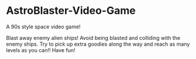 # AstroBlaster-Video-Game
A 90s style space video game!

Blast away enemy alien ships! Avoid being blasted and colliding with the enemy ships. Try to pick up extra goodies along the way and reach as many levels as you can!! Have fun!
